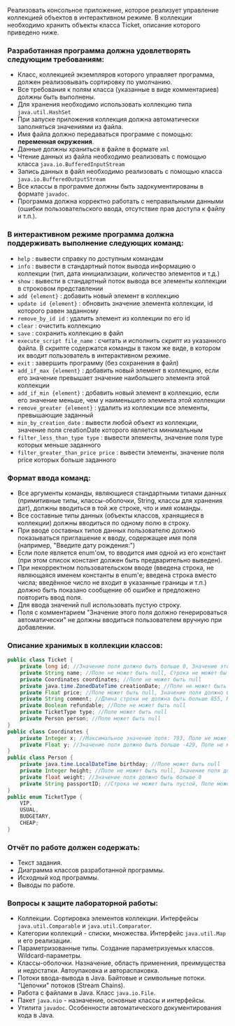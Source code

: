 Реализовать консольное приложение, которое реализует управление коллекцией объектов в интерактивном режиме. В коллекции необходимо хранить объекты класса Ticket, описание которого приведено ниже.

### Разработанная программа должна удовлетворять следующим требованиям:
- Класс, коллекцией экземпляров которого управляет программа, должен реализовывать сортировку по умолчанию.
- Все требования к полям класса (указанные в виде комментариев) должны быть выполнены.
- Для хранения необходимо использовать коллекцию типа `java.util.HashSet`
- При запуске приложения коллекция должна автоматически заполняться значениями из файла.
- Имя файла должно передаваться программе с помощью: **переменная окружения**.
- Данные должны храниться в файле в формате `xml`
- Чтение данных из файла необходимо реализовать с помощью класса `java.io.BufferedInputStream`
- Запись данных в файл необходимо реализовать с помощью класса `java.io.BufferedOutputStream`
- Все классы в программе должны быть задокументированы в формате `javadoc`.
- Программа должна корректно работать с неправильными данными (ошибки пользовательского ввода, отсутствие прав доступа к файлу и т.п.).

### В интерактивном режиме программа должна поддерживать выполнение следующих команд:
-  `help` : вывести справку по доступным командам
- `info` : вывести в стандартный поток вывода информацию о коллекции (тип, дата инициализации, количество элементов и т.д.)
- `show` : вывести в стандартный поток вывода все элементы коллекции в строковом представлении
- `add {element}` : добавить новый элемент в коллекцию
- `update id {element}` : обновить значение элемента коллекции, id которого равен заданному
- `remove_by_id id` : удалить элемент из коллекции по его id
- `clear` : очистить коллекцию
- `save` : сохранить коллекцию в файл
- `execute_script file_name` : считать и исполнить скрипт из указанного файла. В скрипте содержатся команды в таком же виде, в котором их вводит пользователь в интерактивном режиме.
- `exit` : завершить программу (без сохранения в файл)
- `add_if_max {element}` : добавить новый элемент в коллекцию, если его значение превышает значение наибольшего элемента этой коллекции
- `add_if_min {element}` : добавить новый элемент в коллекцию, если его значение меньше, чем у наименьшего элемента этой коллекции
- `remove_greater {element}` : удалить из коллекции все элементы, превышающие заданный
- `min_by_creation_date` : вывести любой объект из коллекции, значение поля creationDate которого является минимальным
- `filter_less_than_type type` : вывести элементы, значение поля type которых меньше заданного
- `filter_greater_than_price price` : вывести элементы, значение поля price которых больше заданного

### Формат ввода команд:
- Все аргументы команды, являющиеся стандартными типами данных (примитивные типы, классы-оболочки, String, классы для хранения дат), должны вводиться в той же строке, что и имя команды.
- Все составные типы данных (объекты классов, хранящиеся в коллекции) должны вводиться по одному полю в строку.
- При вводе составных типов данных пользователю должно показываться приглашение к вводу, содержащее имя поля (например, "Введите дату рождения:")
- Если поле является enum'ом, то вводится имя одной из его констант (при этом список констант должен быть предварительно выведен).
- При некорректном пользовательском вводе (введена строка, не являющаяся именем константы в enum'е; введена строка вместо числа; введённое число не входит в указанные границы и т.п.) должно быть показано сообщение об ошибке и предложено повторить ввод поля.
- Для ввода значений null использовать пустую строку.
- Поля с комментарием "Значение этого поля должно генерироваться автоматически" не должны вводиться пользователем вручную при добавлении.

### Описание хранимых в коллекции классов:
```java
public class Ticket {
    private long id; //Значение поля должно быть больше 0, Значение этого поля должно быть уникальным, Значение этого поля должно генерироваться автоматически
    private String name; //Поле не может быть null, Строка не может быть пустой
    private Coordinates coordinates; //Поле не может быть null
    private java.time.ZonedDateTime creationDate; //Поле не может быть null, Значение этого поля должно генерироваться автоматически
    private Float price; //Поле может быть null, Значение поля должно быть больше 0
    private String comment; //Длина строки не должна быть больше 855, Поле может быть null
    private Boolean refundable; //Поле не может быть null
    private TicketType type; //Поле может быть null
    private Person person; //Поле может быть null
}
public class Coordinates {
    private Integer x; //Максимальное значение поля: 793, Поле не может быть null
    private Float y; //Значение поля должно быть больше -429, Поле не может быть null
}
public class Person {
    private java.time.LocalDateTime birthday; //Поле может быть null
    private Integer height; //Поле не может быть null, Значение поля должно быть больше 0
    private float weight; //Значение поля должно быть больше 0
    private String passportID; //Строка не может быть пустой, Поле может быть null
}
public enum TicketType {
    VIP,
    USUAL,
    BUDGETARY,
    CHEAP;
}
```

### Отчёт по работе должен содержать:
- Текст задания.
- Диаграмма классов разработанной программы.
- Исходный код программы.
- Выводы по работе.

### Вопросы к защите лабораторной работы:
- Коллекции. Сортировка элементов коллекции. Интерфейсы `java.util.Comparable` и `java.util.Comparator`.
- Категории коллекций - списки, множества. Интерфейс `java.util.Map` и его реализации.
- Параметризованные типы. Создание параметризуемых классов. Wildcard-параметры.
- Классы-оболочки. Назначение, область применения, преимущества и недостатки. Автоупаковка и автораспаковка.
- Потоки ввода-вывода в Java. Байтовые и символьные потоки. "Цепочки" потоков (Stream Chains).
- Работа с файлами в Java. Класс `java.io.File`.
- Пакет `java.nio` - назначение, основные классы и интерфейсы.
- Утилита `javadoc`. Особенности автоматического документирования кода в Java.